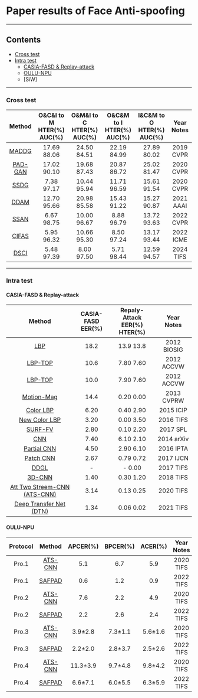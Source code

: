 # Paper results of Face Anti-spoofing
---

## Contents
- [Cross test](#cross)
- [Intra test](#intra)
  - [CASIA-FASD & Replay-attack](#C&R)
  - [OULU-NPU](#O)
  - [SiW] 

---

<a name="cross" />

### Cross test

| Method | O&C&I to M <br> HTER(%) AUC(%) | O&M&I to C <br> HTER(%) AUC(%) | O&C&M to I <br> HTER(%) AUC(%) | I&C&M to O <br> HTER(%) AUC(%) | Year Notes |
| :---: | :---: | :---: | :---: | :---: | :---: |
| [MADDG](https://ieeexplore.ieee.org/abstract/document/8953226) | 17.69 88.06 | 24.50 84.51 | 22.19 84.99 | 27.89 80.02 | 2019 CVPR |
| [PAD-GAN](https://ieeexplore.ieee.org/document/9156555) | 17.02 90.10 | 19.68 87.43 | 20.87 86.72 | 25.02 81.47 |  2020 CVPR |
| [SSDG](https://ieeexplore.ieee.org/document/9156366) | 7.38 97.17 | 10.44 95.94 | 11.71 96.59 | 15.61 91.54 |  2020 CVPR |
| [DDAM](https://ojs.aaai.org/index.php/AAAI/article/view/16199) | 12.70 95.66 | 20.98 85.58 | 15.43 91.22 | 15.27 90.87 |  2021 AAAI |
| [SSAN](https://ieeexplore.ieee.org/document/9879842) | 6.67 98.75 | 10.00 96.67 | 8.88 96.79 | 13.72 93.63 |  2022 CVPR |
| [CIFAS](https://ieeexplore.ieee.org/document/9859783) | 5.95 96.32 | 10.66 95.30 | 8.50 97.24 | 13.17 93.44 |  2022 ICME |
| [DSCI](https://ieeexplore.ieee.org/abstract/document/10288514) | 5.48 97.39 | 8.00 97.50 | 5.71 98.44 |  12.59 94.57 |  2024 TIFS |

---

<a name="intra" />

### Intra test

<a name="C&R" />

#### CASIA-FASD & Replay-attack

| Method | CASIA-FASD <br> EER(%) | Repaly-Attack <br> EER(%) HTER(%)| Year Notes |
| :---: | :---: | :---: | :---: |
| [LBP](https://ieeexplore.ieee.org/document/6313548) | 18.2 | 13.9 13.8 | 2012 BIOSIG |
| [LBP-TOP](https://link.springer.com/chapter/10.1007/978-3-642-37410-4_11) | 10.6 | 7.80 7.60 | 2012 ACCVW |
| [LBP-TOP](https://link.springer.com/chapter/10.1007/978-3-642-37410-4_11) | 10.0 | 7.90 7.60 | 2012 ACCVW |
| [Motion-Mag](https://ieeexplore.ieee.org/document/6595861) | 14.4 | 0.20 0.00 | 2013 CVPRW |
| [Color LBP](https://ieeexplore.ieee.org/abstract/document/7351280) | 6.20 | 0.40 2.90 | 2015 ICIP |
| [New Color LBP](https://ieeexplore.ieee.org/document/7454730) | 3.20 | 0.00 3.50 | 2016 TIFS |
| [SURF-FV](https://ieeexplore.ieee.org/document/7748511) | 2.80 | 0.10 2.20 | 2017 SPL |
| [CNN](https://arxiv.org/abs/1408.5601) | 7.40 | 6.10 2.10 | 2014 arXiv |
| [Partial CNN](https://ieeexplore.ieee.org/document/7821013) | 4.50 |  2.90 6.10 | 2016 IPTA |
| [Patch CNN](https://ieeexplore.ieee.org/document/8272713) | 2.67 |  0.79 0.72 | 2017 IJCN |
| [DDGL](https://ieeexplore.ieee.org/document/7867821) | - |  - 0.00 | 2017 TIFS |
| [3D-CNN](https://ieeexplore.ieee.org/document/8335313) | 1.40 |  0.30  1.20 | 2018 TIFS |
| [Att Two Streem-CNN (ATS-CNN)](https://ieeexplore.ieee.org/document/8737949) | 3.14 | 0.13 0.25 | 2020 TIFS |
| [Deep Transfer Net (DTN)](https://ieeexplore.ieee.org/document/9507460) | 1.34 | 0.06 0.02 | 2021 TIFS |

<a name="O" />

#### OULU-NPU

| Protocol | Method | APCER(%) | BPCER(%) | ACER(%) | Year Notes |
| :---: | :---: | :---: | :---: |:---: | :---: |
| Pro.1 | [ATS-CNN](https://ieeexplore.ieee.org/document/8737949) | 5.1 | 6.7 | 5.9 | 2020 TIFS |
| Pro.1 | [SAFPAD](https://ieeexplore.ieee.org/document/9650907) | 0.6 | 1.2 | 0.9 | 2022 TIFS |
| Pro.2 | [ATS-CNN](https://ieeexplore.ieee.org/document/8737949) | 7.6 | 2.2 | 4.9 | 2020 TIFS |
| Pro.2 | [SAFPAD](https://ieeexplore.ieee.org/document/9650907) | 2.2 | 2.6 | 2.4 | 2022 TIFS |
| Pro.3 | [ATS-CNN](https://ieeexplore.ieee.org/document/8737949) | 3.9±2.8 | 7.3±1.1 | 5.6±1.6 | 2020 TIFS |
| Pro.3 | [SAFPAD](https://ieeexplore.ieee.org/document/9650907) | 2.2±2.0 | 2.8±3.7 | 2.5±2.6 | 2022 TIFS |
| Pro.4 | [ATS-CNN](https://ieeexplore.ieee.org/document/8737949) | 11.3±3.9 | 9.7±4.8 | 9.8±4.2 | 2020 TIFS |
| Pro.4 | [SAFPAD](https://ieeexplore.ieee.org/document/9650907) | 6.6±7.1 | 6.0±5.5 | 6.3±5.9 | 2022 TIFS |
